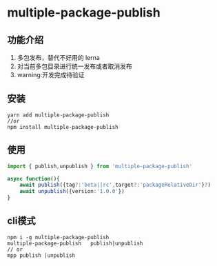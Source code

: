 # multiple-package-publish

## 功能介绍

1. 多包发布，替代不好用的 lerna
2. 对当前多包目录进行统一发布或者取消发布
2. warning:开发完成待验证

## 安装

``` 
yarn add multiple-package-publish 
//or 
npm install multiple-package-publish 
```

## 使用   

``` ts
import { publish,unpublish } from 'multiple-package-publish'

async function(){
    await publish({tag?:'beta||rc',target?:'packageRelativeDir'}?)
    await unpublish({version:'1.0.0'})
}

```

## cli模式

``` shell
npm i -g multiple-package-publish
multiple-package-publish   publish|unpublish
// or 
mpp publish |unpublish
```

 
